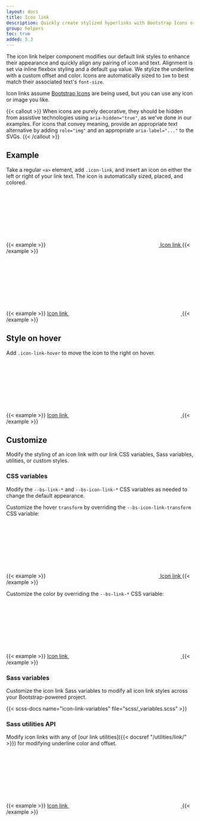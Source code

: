 ```yaml
---
layout: docs
title: Icon link
description: Quickly create stylized hyperlinks with Bootstrap Icons or other icons.
group: helpers
toc: true
added: 5.3
---
```


The icon link helper component modifies our default link styles to enhance their appearance and quickly align any
pairing of icon and text. Alignment is set via inline flexbox styling and a default `gap` value. We stylize the
underline with a custom offset and color. Icons are automatically sized to `1em` to best match their associated text's
`font-size`.

Icon links assume [Bootstrap Icons](https://icons.getbootstrap.com) are being used, but you can use any icon or image
you like.

{{< callout >}}
When icons are purely decorative, they should be hidden from assistive technologies using `aria-hidden="true"`, as we've
done in our examples. For icons that convey meaning, provide an appropriate text alternative by adding `role="img"` and
an appropriate `aria-label="..."` to the SVGs.
{{< /callout >}}

## Example

Take a regular `<a>` element, add `.icon-link`, and insert an icon on either the left or right of your link text. The
icon is automatically sized, placed, and colored.

{{< example >}}
<a class="icon-link" href="#">
<svg class="bi" aria-hidden="true"><use xlink:href="#box-seam"></use></svg>
Icon link
</a>
{{< /example >}}

{{< example >}}
<a class="icon-link" href="#">
Icon link
<svg class="bi" aria-hidden="true"><use xlink:href="#arrow-right"></use></svg>
</a>
{{< /example >}}

## Style on hover

Add `.icon-link-hover` to move the icon to the right on hover.

{{< example >}}
<a class="icon-link icon-link-hover" href="#">
Icon link
<svg class="bi" aria-hidden="true"><use xlink:href="#arrow-right"></use></svg>
</a>
{{< /example >}}

## Customize

Modify the styling of an icon link with our link CSS variables, Sass variables, utilities, or custom styles.

### CSS variables

Modify the `--bs-link-*` and `--bs-icon-link-*` CSS variables as needed to change the default appearance.

Customize the hover `transform` by overriding the `--bs-icon-link-transform` CSS variable:

{{< example >}}
<a class="icon-link icon-link-hover" style="--bs-icon-link-transform: translate3d(0, -.125rem, 0);" href="#">
<svg class="bi" aria-hidden="true"><use xlink:href="#clipboard"></use></svg>
Icon link
</a>
{{< /example >}}

Customize the color by overriding the `--bs-link-*` CSS variable:

{{< example >}}
<a class="icon-link icon-link-hover" style="--bs-link-hover-color-rgb: 25, 135, 84;" href="#">
Icon link
<svg class="bi" aria-hidden="true"><use xlink:href="#arrow-right"></use></svg>
</a>
{{< /example >}}

### Sass variables

Customize the icon link Sass variables to modify all icon link styles across your Bootstrap-powered project.

{{< scss-docs name="icon-link-variables" file="scss/_variables.scss" >}}

### Sass utilities API

Modify icon links with any of [our link utilities]({{< docsref "/utilities/link/" >}}) for modifying underline color and
offset.

{{< example >}}
<a class="icon-link icon-link-hover link-success link-underline-success link-underline-opacity-25" href="#">
Icon link
<svg class="bi" aria-hidden="true"><use xlink:href="#arrow-right"></use></svg>
</a>
{{< /example >}}
